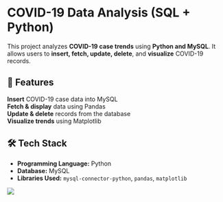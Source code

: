 #  COVID-19 Data Analysis (SQL + Python)

This project analyzes **COVID-19 case trends** using **Python and MySQL**. It allows users to **insert, fetch, update, delete**, and **visualize** COVID-19 records.

## 📌 Features
 **Insert** COVID-19 case data into MySQL  
**Fetch & display** data using Pandas  
**Update & delete** records from the database  
**Visualize trends** using Matplotlib  
## 🛠️ Tech Stack
- **Programming Language:** Python 
- **Database:** MySQL 
- **Libraries Used:** `mysql-connector-python`, `pandas`, `matplotlib`  

![](![images](https://github.com/user-attachments/assets/c12918eb-0c49-48e0-9a9b-b723f91f78f7)
)

